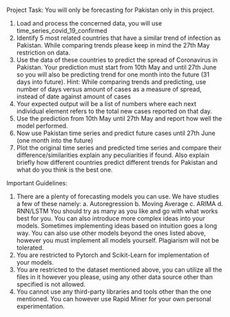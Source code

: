 Project Task:
You will only be forecasting for Pakistan only in this project.
1)	Load and process the concerned data, you will use time_series_covid_19_confirmed
2)	Identify 5 most related countries that have a similar trend of infection as Pakistan. While comparing trends please keep in mind the 27th May restriction on data.
3)	Use the data of these countries to predict the spread of Coronavirus in Pakistan. Your prediction must start from 10th May and until 27th June so you will also be predicting trend for one month into the future (31 days into future).
Hint: While comparing trends and predicting, use number of days versus amount of cases as a measure of spread, instead of date against amount of cases
4)	Your expected output will be a list of numbers where each next individual element refers to the total new cases reported on that day.
5)	Use the prediction from 10th May until 27th May and report how well the model performed.
6)	Now use Pakistan time series and predict future cases until 27th June (one month into the future)
7)	Plot the original time series and predicted time series and compare their difference/similarities explain any peculiarities if found. Also explain briefly how different countries predict different trends for Pakistan and what do you think is the best one. 

Important Guidelines:
1)	There are a plenty of forecasting models you can use. We have studies a few of these namely:
a.	Autoregression
b.	Moving Average
c.	ARIMA
d.	RNN/LSTM
You should try as many as you like and go with what works best for you. You can also introduce more complex ideas into your models. Sometimes implementing ideas based on intuition goes a long way. 
You can also use other models beyond the ones listed above, however you must implement all models yourself. Plagiarism will not be tolerated.
2)	You are restricted to Pytorch and Scikit-Learn for implementation of your models.
3)	You are restricted to the dataset mentioned above, you can utilize all the files in it however you please, using any other data source other than specified is not allowed.
4)	You cannot use any third-party libraries and tools other than the one mentioned. You can however use Rapid Miner for your own personal experimentation.




